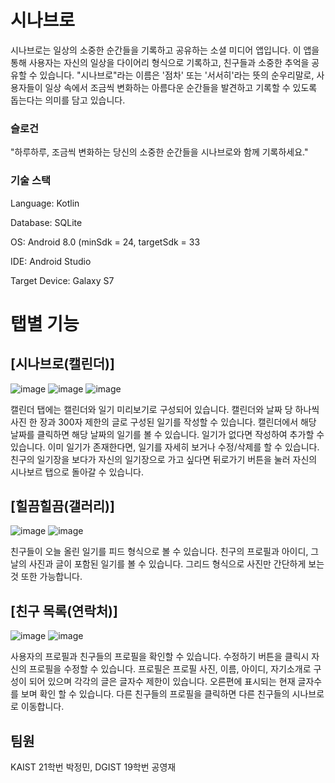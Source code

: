 # 시나브로

시나브로는 일상의 소중한 순간들을 기록하고 공유하는 소셜 미디어 앱입니다. 이 앱을 통해 사용자는 자신의 일상을 다이어리 형식으로 기록하고, 친구들과 소중한 추억을 공유할 수 있습니다. "시나브로"라는 이름은 '점차' 또는 '서서히'라는 뜻의 순우리말로, 사용자들이 일상 속에서 조금씩 변화하는 아름다운 순간들을 발견하고 기록할 수 있도록 돕는다는 의미를 담고 있습니다.

### 슬로건

"하루하루, 조금씩 변화하는 당신의 소중한 순간들을 시나브로와 함께 기록하세요."

### 기술 스택

Language: Kotlin

Database: SQLite

OS: Android 8.0 (minSdk = 24, targetSdk = 33

IDE: Android Studio

Target Device: Galaxy S7

# 탭별 기능

## **[시나브로(캘린더)]**   

![image](https://github.com/oganessone718/common_project01/assets/105881036/59a81d45-5f1f-42d9-af3f-a5dae8ab12ac)
![image](https://github.com/oganessone718/common_project01/assets/105881036/94e2bc5f-335f-41ab-9292-43b11eaa4b79)
![image](https://github.com/oganessone718/common_project01/assets/105881036/3b0258bf-2abf-424b-b99d-78673cd07193)

캘린더 탭에는 캘린더와 일기 미리보기로 구성되어 있습니다. 캘린더와 날짜 당 하나씩 사진 한 장과 300자 제한의 글로 구성된 일기를 작성할 수 있습니다. 캘린더에서 해당 날짜를 클릭하면 해당 날짜의 일기를 볼 수 있습니다. 일기가 없다면 작성하여 추가할 수 있습니다. 이미 일기가 존재한다면, 일기를 자세히 보거나 수정/삭제를 할 수 있습니다. 친구의 일기장을 보다가 자신의 일기장으로 가고 싶다면 뒤로가기 버튼을 눌러 자신의 시나보르 탭으로 돌아갈 수 있습니다.

## **[힐끔힐끔(갤러리)]**   

![image](https://github.com/oganessone718/common_project01/assets/105881036/d0e52960-8f57-4af2-98d7-a3179f683438)
![image](https://github.com/oganessone718/common_project01/assets/105881036/04f62e72-5751-4042-9054-25d513d582c3)

친구들이 오늘 올린 일기를 피드 형식으로 볼 수 있습니다. 친구의 프로필과 아이디, 그날의 사진과 글이 포함된 일기를 볼 수 있습니다.  그리드 형식으로 사진만 간단하게 보는 것 또한 가능합니다.

## **[친구 목록(연락처)]**    

![image](https://github.com/oganessone718/common_project01/assets/105881036/8f15a6f3-9bc6-432e-91dc-ec684d0df613)
![image](https://github.com/oganessone718/common_project01/assets/105881036/b547afd1-346d-4d50-9e83-13503adf0974)

사용자의 프로필과 친구들의 프로필을 확인할 수 있습니다. 수정하기 버튼을 클릭시 자신의 프로필을 수정할 수 있습니다. 프로필은 프로필 사진, 이름, 아이디, 자기소개로 구성이 되어 있으며 각각의 글은 글자수 제한이 있습니다. 오른편에 표시되는 현재 글자수를 보며 확인 할 수 있습니다. 다른 친구들의 프로필을 클릭하면 다른 친구들의 시나브로로 이동합니다.

## 팀원

KAIST 21학번 박정민, DGIST 19학번 공영재
